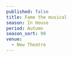 ```yaml
---
published: false
title: Fame the musical
season: In House
period: Autumn
season_sort: 90
venue:
  - New Theatre
---
```



